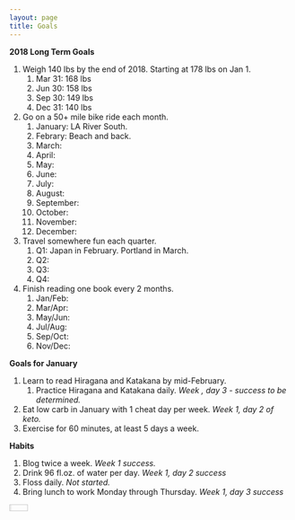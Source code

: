 ```yaml
---
layout: page
title: Goals
---
```


**2018 Long Term Goals**

1. Weigh 140 lbs by the end of 2018.  Starting at 178 lbs on Jan 1.
    1. Mar 31: 168 lbs
    2. Jun 30: 158 lbs
    3. Sep 30: 149 lbs
    4. Dec 31: 140 lbs
2. Go on a 50+ mile bike ride each month.
    1. January: LA River South.
    2. Febrary: Beach and back.
    3. March: 
    4. April: 
    5. May: 
    6. June: 
    7. July: 
    8. August: 
    9. September: 
    10. October: 
    11. November: 
    12. December: 
3. Travel somewhere fun each quarter.
    1. Q1: Japan in February.  Portland in March.
    2. Q2: 
    3. Q3: 
    4. Q4: 
4. Finish reading one book every 2 months.
    1. Jan/Feb: 
    2. Mar/Apr: 
    3. May/Jun: 
    4. Jul/Aug: 
    5. Sep/Oct: 
    6. Nov/Dec: 

**Goals for January**

1. Learn to read Hiragana and Katakana by mid-February.
    1. Practice Hiragana and Katakana daily. *Week , day 3 - success to be determined.*
2. Eat low carb in January with 1 cheat day per week.  *Week 1, day 2 of keto.*
3. Exercise for 60 minutes, at least 5 days a week.

**Habits**
1. Blog twice a week. *Week 1 success.*
2. Drink 96 fl.oz. of water per day. *Week 1, day 2 success*
3. Floss daily. *Not started.*
4. Bring lunch to work Monday through Thursday. *Week 1, day 3 success*

<div style="width: 31px; height: 10px; border: solid 1px #ccc; margin: 0; padding: 0;"><div style="width: 3px; height: 10px; margin: 0; padding: 0; background-color: #eee;"></div></div>
